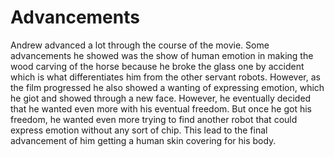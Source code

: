 # Advancements

Andrew advanced a lot through the course of the movie. Some advancements he showed was the show of human emotion in making the wood carving of the horse because  he broke the glass one by accident which is what differentiates him from the other servant robots. However, as the film progressed he also showed a wanting of expressing emotion, which he giot and showed through a new face. However, he eventually decided that he wanted even more with his eventual freedom. But once he got his freedom, he wanted even more trying to find another robot that could express emotion without any sort of chip. This lead to the final advancement of him getting a human skin covering for his body.

